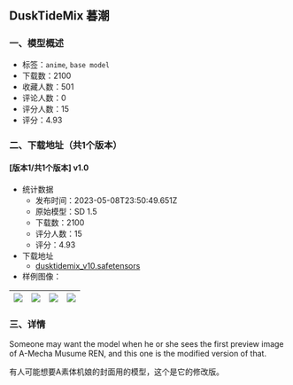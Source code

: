 ## DuskTideMix 暮潮
### 一、模型概述

- 标签：`anime`, `base model`
- 下载数：2100
- 收藏人数：501
- 评论人数：0
- 评分人数：15
- 评分：4.93

### 二、下载地址（共1个版本）

#### [版本1/共1个版本] v1.0

- 统计数据
  - 发布时间：2023-05-08T23:50:49.651Z
  - 原始模型：SD 1.5
  - 下载数：2100
  - 评分人数：15
  - 评分：4.93
- 下载地址
  - [dusktidemix_v10.safetensors](https://civitai.com/api/download/models/65952)
- 样例图像：

| <img src="https://image.civitai.com/xG1nkqKTMzGDvpLrqFT7WA/47315bce-2d99-47af-b6a7-4b07f28b9544/width=450/731228.jpeg" /> | <img src="https://image.civitai.com/xG1nkqKTMzGDvpLrqFT7WA/ee118ccc-8894-490a-bafd-07473015c4a4/width=450/731226.jpeg" /> | <img src="https://image.civitai.com/xG1nkqKTMzGDvpLrqFT7WA/6fe3062f-90d3-4406-9fe5-7daefa4835dc/width=450/731235.jpeg" /> | <img src="https://image.civitai.com/xG1nkqKTMzGDvpLrqFT7WA/e826f4e7-aa1c-478a-9417-2e71e7ce8001/width=450/731237.jpeg" /> |
| ---- | ---- | ---- | ---- |


### 三、详情
<p>Someone may want the model when he or she sees the first preview image of A-Mecha Musume REN, and this one is the modified version of that.</p><p>有人可能想要A素体机娘的封面用的模型，这个是它的修改版。</p>